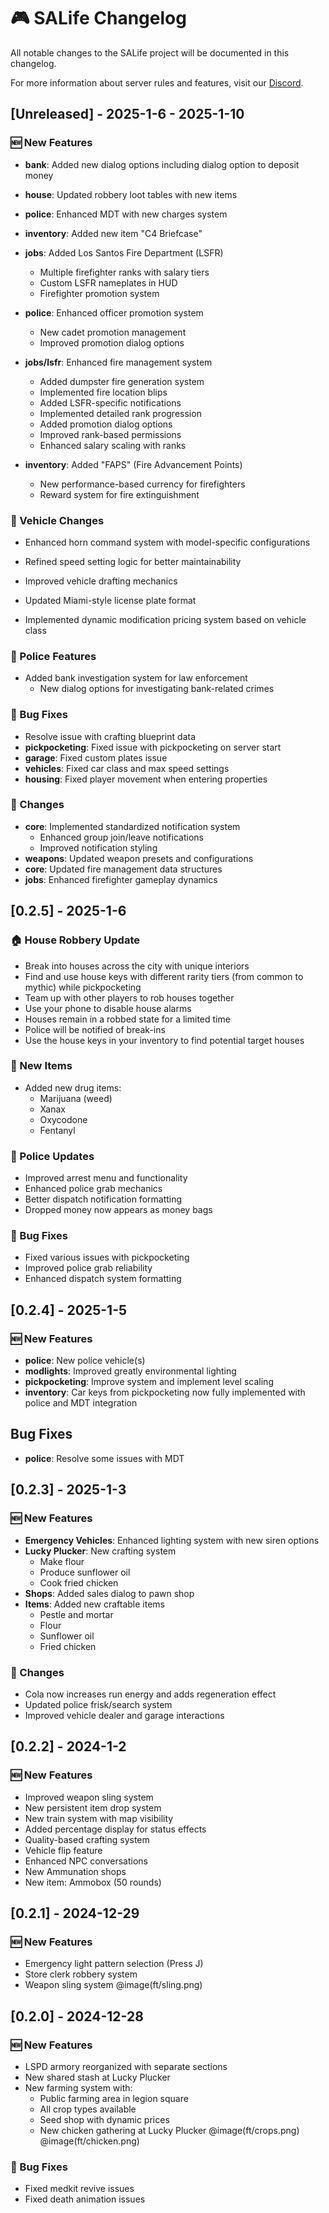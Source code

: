 # 🎮 SALife Changelog

All notable changes to the SALife project will be documented in this changelog.

For more information about server rules and features, visit our [Discord](https://discord.gg/salife).

## [Unreleased] - 2025-1-6 - 2025-1-10

### 🆕 New Features

- **bank**: Added new dialog options including dialog option to deposit money
- **house**: Updated robbery loot tables with new items
- **police**: Enhanced MDT with new charges system
- **inventory**: Added new item "C4 Briefcase"
- **jobs**: Added Los Santos Fire Department (LSFR)
  - Multiple firefighter ranks with salary tiers
  - Custom LSFR nameplates in HUD
  - Firefighter promotion system
- **police**: Enhanced officer promotion system
  - New cadet promotion management
  - Improved promotion dialog options
- **jobs/lsfr**: Enhanced fire management system
  - Added dumpster fire generation system
  - Implemented fire location blips
  - Added LSFR-specific notifications
  - Implemented detailed rank progression
  - Added promotion dialog options
  - Improved rank-based permissions
  - Enhanced salary scaling with ranks

- **inventory**: Added "FAPS" (Fire Advancement Points)
  - New performance-based currency for firefighters
  - Reward system for fire extinguishment

### 🚗 Vehicle Changes

- Enhanced horn command system with model-specific configurations
- Refined speed setting logic for better maintainability

- Improved vehicle drafting mechanics
- Updated Miami-style license plate format
- Implemented dynamic modification pricing system based on vehicle class

### 👮 Police Features

- Added bank investigation system for law enforcement
  - New dialog options for investigating bank-related crimes

### 🔧 Bug Fixes

- Resolve issue with crafting blueprint data
- **pickpocketing**: Fixed issue with pickpocketing on server start
- **garage**: Fixed custom plates issue
- **vehicles**: Fixed car class and max speed settings
- **housing**: Fixed player movement when entering properties

### 🔄 Changes

- **core**: Implemented standardized notification system
  - Enhanced group join/leave notifications
  - Improved notification styling
- **weapons**: Updated weapon presets and configurations
- **core**: Updated fire management data structures
- **jobs**: Enhanced firefighter gameplay dynamics

## [0.2.5] - 2025-1-6

### 🏠 House Robbery Update

- Break into houses across the city with unique interiors
- Find and use house keys with different rarity tiers (from common to mythic) while pickpocketing
- Team up with other players to rob houses together
- Use your phone to disable house alarms
- Houses remain in a robbed state for a limited time
- Police will be notified of break-ins
- Use the house keys in your inventory to find potential target houses

### 💊 New Items

- Added new drug items:
  - Marijuana (weed)
  - Xanax
  - Oxycodone
  - Fentanyl

### 👮 Police Updates

- Improved arrest menu and functionality
- Enhanced police grab mechanics
- Better dispatch notification formatting
- Dropped money now appears as money bags

### 🔧 Bug Fixes

- Fixed various issues with pickpocketing
- Improved police grab reliability
- Enhanced dispatch system formatting

## [0.2.4] - 2025-1-5

### 🆕 New Features

- **police**: New police vehicle(s)
- **modlights**: Improved greatly environmental lighting
- **pickpocketing**: Improve system and implement level scaling
- **inventory**: Car keys from pickpocketing now fully implemented with police and MDT integration

## Bug Fixes

- **police**: Resolve some issues with MDT

## [0.2.3] - 2025-1-3

### 🆕 New Features

- **Emergency Vehicles**: Enhanced lighting system with new siren options
- **Lucky Plucker**: New crafting system
  - Make flour
  - Produce sunflower oil
  - Cook fried chicken
- **Shops**: Added sales dialog to pawn shop
- **Items**: Added new craftable items
  - Pestle and mortar
  - Flour
  - Sunflower oil
  - Fried chicken

### 🔄 Changes

- Cola now increases run energy and adds regeneration effect
- Updated police frisk/search system
- Improved vehicle dealer and garage interactions

## [0.2.2] - 2024-1-2

### 🆕 New Features

- Improved weapon sling system
- New persistent item drop system
- New train system with map visibility
- Added percentage display for status effects
- Quality-based crafting system
- Vehicle flip feature
- Enhanced NPC conversations
- New Ammunation shops
- New item: Ammobox (50 rounds)

## [0.2.1] - 2024-12-29

### 🆕 New Features

- Emergency light pattern selection (Press J)
- Store clerk robbery system
- Weapon sling system
@image(ft/sling.png)

## [0.2.0] - 2024-12-28

### 🆕 New Features

- LSPD armory reorganized with separate sections
- New shared stash at Lucky Plucker
- New farming system with:
  - Public farming area in legion square
  - All crop types available
  - Seed shop with dynamic prices
  - New chicken gathering at Lucky Plucker
@image(ft/crops.png)
@image(ft/chicken.png)

### 🔧 Bug Fixes

- Fixed medkit revive issues
- Fixed death animation issues
